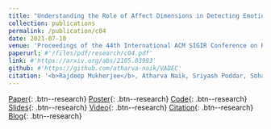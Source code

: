 ```yaml
---
title: "Understanding the Role of Affect Dimensions in Detecting Emotions from Tweets: A Multi-task Approach"
collection: publications
permalink: /publication/c04
date: 2021-07-10
venue: 'Proceedings of the 44th International ACM SIGIR Conference on Research and Development in Information Retrieval, SIGIR 2021'
paperurl: #'/files/pdf/research/c04.pdf'
link: #'https://arxiv.org/abs/2105.03983'
github: #'https://github.com/atharva-naik/VADEC'
citation: '<b>Rajdeep Mukherjee</b>, Atharva Naik, Sriyash Poddar, Soham Dasgupta, Niloy Ganguly'
---
```

[Paper](/files/pdf/research/c04.pdf){: .btn--research} [Poster](/files/pdf/research/VADEC_SIGIR2021_Poster.pdf){: .btn--research} [Code](https://github.com/atharva-naik/VADEC/){: .btn--research} [Slides](https://docs.google.com/presentation/d/e/2PACX-1vQpnzCkBpsfsG5ah-KKegGFc90IwTHZiLkzB76kUXlrmrz7m-6JnWl3-uTfoFs-LsNVbmPE2JqAXdHT/pub?start=false&loop=false&delayms=3000){: .btn--research} [Video](https://files.atypon.com/acm/a419079f7fed8d5a4e1e8cf5553b7139){: .btn--research} [Citation](https://arxiv.org/abs/2105.03983){: .btn--research} [Blog](/posts/2021/07-c04-sigir21){: .btn--research}